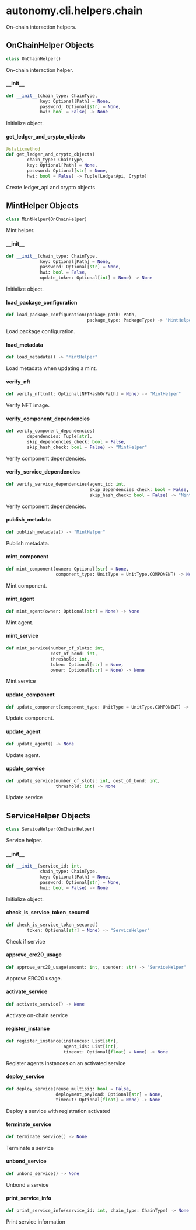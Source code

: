 <a id="autonomy.cli.helpers.chain"></a>

# autonomy.cli.helpers.chain

On-chain interaction helpers.

<a id="autonomy.cli.helpers.chain.OnChainHelper"></a>

## OnChainHelper Objects

```python
class OnChainHelper()
```

On-chain interaction helper.

<a id="autonomy.cli.helpers.chain.OnChainHelper.__init__"></a>

#### `__`init`__`

```python
def __init__(chain_type: ChainType,
             key: Optional[Path] = None,
             password: Optional[str] = None,
             hwi: bool = False) -> None
```

Initialize object.

<a id="autonomy.cli.helpers.chain.OnChainHelper.get_ledger_and_crypto_objects"></a>

#### get`_`ledger`_`and`_`crypto`_`objects

```python
@staticmethod
def get_ledger_and_crypto_objects(
        chain_type: ChainType,
        key: Optional[Path] = None,
        password: Optional[str] = None,
        hwi: bool = False) -> Tuple[LedgerApi, Crypto]
```

Create ledger_api and crypto objects

<a id="autonomy.cli.helpers.chain.MintHelper"></a>

## MintHelper Objects

```python
class MintHelper(OnChainHelper)
```

Mint helper.

<a id="autonomy.cli.helpers.chain.MintHelper.__init__"></a>

#### `__`init`__`

```python
def __init__(chain_type: ChainType,
             key: Optional[Path] = None,
             password: Optional[str] = None,
             hwi: bool = False,
             update_token: Optional[int] = None) -> None
```

Initialize object.

<a id="autonomy.cli.helpers.chain.MintHelper.load_package_configuration"></a>

#### load`_`package`_`configuration

```python
def load_package_configuration(package_path: Path,
                               package_type: PackageType) -> "MintHelper"
```

Load package configuration.

<a id="autonomy.cli.helpers.chain.MintHelper.load_metadata"></a>

#### load`_`metadata

```python
def load_metadata() -> "MintHelper"
```

Load metadata when updating a mint.

<a id="autonomy.cli.helpers.chain.MintHelper.verify_nft"></a>

#### verify`_`nft

```python
def verify_nft(nft: Optional[NFTHashOrPath] = None) -> "MintHelper"
```

Verify NFT image.

<a id="autonomy.cli.helpers.chain.MintHelper.verify_component_dependencies"></a>

#### verify`_`component`_`dependencies

```python
def verify_component_dependencies(
        dependencies: Tuple[str],
        skip_dependencies_check: bool = False,
        skip_hash_check: bool = False) -> "MintHelper"
```

Verify component dependencies.

<a id="autonomy.cli.helpers.chain.MintHelper.verify_service_dependencies"></a>

#### verify`_`service`_`dependencies

```python
def verify_service_dependencies(agent_id: int,
                                skip_dependencies_check: bool = False,
                                skip_hash_check: bool = False) -> "MintHelper"
```

Verify component dependencies.

<a id="autonomy.cli.helpers.chain.MintHelper.publish_metadata"></a>

#### publish`_`metadata

```python
def publish_metadata() -> "MintHelper"
```

Publish metadata.

<a id="autonomy.cli.helpers.chain.MintHelper.mint_component"></a>

#### mint`_`component

```python
def mint_component(owner: Optional[str] = None,
                   component_type: UnitType = UnitType.COMPONENT) -> None
```

Mint component.

<a id="autonomy.cli.helpers.chain.MintHelper.mint_agent"></a>

#### mint`_`agent

```python
def mint_agent(owner: Optional[str] = None) -> None
```

Mint agent.

<a id="autonomy.cli.helpers.chain.MintHelper.mint_service"></a>

#### mint`_`service

```python
def mint_service(number_of_slots: int,
                 cost_of_bond: int,
                 threshold: int,
                 token: Optional[str] = None,
                 owner: Optional[str] = None) -> None
```

Mint service

<a id="autonomy.cli.helpers.chain.MintHelper.update_component"></a>

#### update`_`component

```python
def update_component(component_type: UnitType = UnitType.COMPONENT) -> None
```

Update component.

<a id="autonomy.cli.helpers.chain.MintHelper.update_agent"></a>

#### update`_`agent

```python
def update_agent() -> None
```

Update agent.

<a id="autonomy.cli.helpers.chain.MintHelper.update_service"></a>

#### update`_`service

```python
def update_service(number_of_slots: int, cost_of_bond: int,
                   threshold: int) -> None
```

Update service

<a id="autonomy.cli.helpers.chain.ServiceHelper"></a>

## ServiceHelper Objects

```python
class ServiceHelper(OnChainHelper)
```

Service helper.

<a id="autonomy.cli.helpers.chain.ServiceHelper.__init__"></a>

#### `__`init`__`

```python
def __init__(service_id: int,
             chain_type: ChainType,
             key: Optional[Path] = None,
             password: Optional[str] = None,
             hwi: bool = False) -> None
```

Initialize object.

<a id="autonomy.cli.helpers.chain.ServiceHelper.check_is_service_token_secured"></a>

#### check`_`is`_`service`_`token`_`secured

```python
def check_is_service_token_secured(
        token: Optional[str] = None) -> "ServiceHelper"
```

Check if service

<a id="autonomy.cli.helpers.chain.ServiceHelper.approve_erc20_usage"></a>

#### approve`_`erc20`_`usage

```python
def approve_erc20_usage(amount: int, spender: str) -> "ServiceHelper"
```

Approve ERC20 usage.

<a id="autonomy.cli.helpers.chain.ServiceHelper.activate_service"></a>

#### activate`_`service

```python
def activate_service() -> None
```

Activate on-chain service

<a id="autonomy.cli.helpers.chain.ServiceHelper.register_instance"></a>

#### register`_`instance

```python
def register_instance(instances: List[str],
                      agent_ids: List[int],
                      timeout: Optional[float] = None) -> None
```

Register agents instances on an activated service

<a id="autonomy.cli.helpers.chain.ServiceHelper.deploy_service"></a>

#### deploy`_`service

```python
def deploy_service(reuse_multisig: bool = False,
                   deployment_payload: Optional[str] = None,
                   timeout: Optional[float] = None) -> None
```

Deploy a service with registration activated

<a id="autonomy.cli.helpers.chain.ServiceHelper.terminate_service"></a>

#### terminate`_`service

```python
def terminate_service() -> None
```

Terminate a service

<a id="autonomy.cli.helpers.chain.ServiceHelper.unbond_service"></a>

#### unbond`_`service

```python
def unbond_service() -> None
```

Unbond a service

<a id="autonomy.cli.helpers.chain.print_service_info"></a>

#### print`_`service`_`info

```python
def print_service_info(service_id: int, chain_type: ChainType) -> None
```

Print service information

